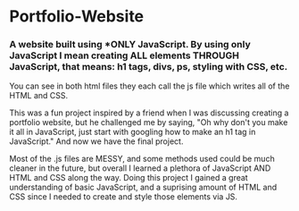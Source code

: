 # Portfolio-Website
<h3>
A website built using <b>*ONLY</b> JavaScript. By using only JavaScript I mean creating ALL elements THROUGH JavaScript, 
that means: h1 tags, divs, ps, styling with CSS, etc.
</h3>
You can see in both html files they each call the js file which writes all of the HTML and CSS.

This was a fun project inspired by a friend when I was discussing creating a portfolio website, 
but he challenged me by saying, "Oh why don't you make it all in JavaScript, just start with googling how to make an h1 tag in JavaScript." 
And now we have the final project.


Most of the .js files are MESSY, and some methods used could be much cleaner in the future, but overall I learned a plethora of JavaScript AND HTML and CSS along the way.
Doing this project I gained a great understanding of basic JavaScript, and a suprising amount of HTML and CSS since I needed to create and style those elements via JS.

